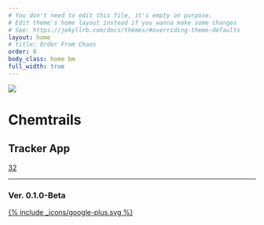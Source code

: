 ```yaml
---
# You don't need to edit this file, it's empty on purpose.
# Edit theme's home layout instead if you wanna make some changes
# See: https://jekyllrb.com/docs/themes/#overriding-theme-defaults
layout: home
# title: Order From Chaos
order: 0
body_class: home bm
full_width: true
---
```


<div id="map"></div>

<div class="tfm-card">

  <div class="tfm-card-image">
    <a class="tfm-add-icon" href="https://docs.google.com/forms/d/e/1FAIpQLSft4yPbSHeeG6GCopPI2CnIW4s98VqDfB_GH0qtHMW9lpm-xA/viewform?usp=sf_link" target="_blank">
      <div class="tfm-add-icon-inner">
        <span></span>
        <span></span>
      </div>
    </a>
    <img src="/assets/images/tfm-ct-logo-card-x2.png">
  </div>

  <main>
    <h1>Chemtrails</h1>
    <h2>Tracker App</h2>
    <a href="#" class="tfm-counter">32</a>
    <footer>
      <hr>
      <h3>Ver. 0.1.0-Beta</h3>
      <a href="https://docs.google.com/forms/d/e/1FAIpQLSft4yPbSHeeG6GCopPI2CnIW4s98VqDfB_GH0qtHMW9lpm-xA/viewform?usp=sf_link" target="_blank">
        {% include _icons/google-plus.svg %}
      </a>
    </footer>
  </main>

</div>

<!-- <iframe src="https://www.google.com/maps/d/u/0/embed?mid=1DTsHNyGrTwl_wa3cxtdi8NKyCNJXAy0G" width="100%" height="100%"></iframe> -->



